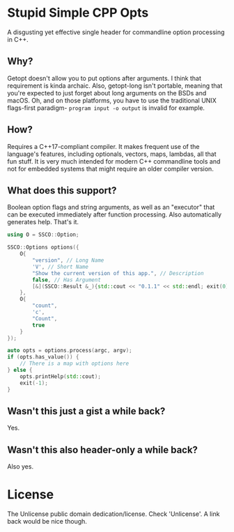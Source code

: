 # Stupid Simple CPP Opts
A disgusting yet effective single header for commandline option processing in C++.

## Why?
Getopt doesn't allow you to put options after arguments. I think that requirement is kinda archaic. Also, getopt-long isn't portable, meaning that you're expected to just forget about long arguments on the BSDs and macOS. Oh, and on those platforms, you have to use the traditional UNIX flags-first paradigm- `program input -o output` is invalid for example.

## How?
Requires a C++17-compliant compiler. It makes frequent use of the language's features, including optionals, vectors, maps, lambdas, all that fun stuff. It is very much intended for modern C++ commandline tools and not for embedded systems that might require an older compiler version.

## What does this support?
Boolean option flags and string arguments, as well as an "executor" that can be executed immediately after function processing. Also automatically generates help. That's it.

```c++
using O = SSCO::Option;

SSCO::Options options({
    O{
        "version", // Long Name
        'V', // Short Name
        "Show the current version of this app.", // Description
        false, // Has Argument
        [&](SSCO::Result &_){std::cout << "0.1.1" << std::endl; exit(0);} // Lambda executor
    },
    O{
        "count",
        'c',
        "Count",
        true
    }
});

auto opts = options.process(argc, argv);
if (opts.has_value()) {
    // There is a map with options here
} else {
    opts.printHelp(std::cout);
    exit(-1);
}
```

## Wasn't this just a gist a while back?
Yes.

## Wasn't this also header-only a while back?
Also yes.

# License
The Unlicense public domain dedication/license. Check 'Unlicense'. A link back would be nice though.
